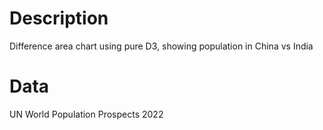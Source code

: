 # Description
Difference area chart using pure D3, showing population in China vs India

# Data
UN World Population Prospects 2022
